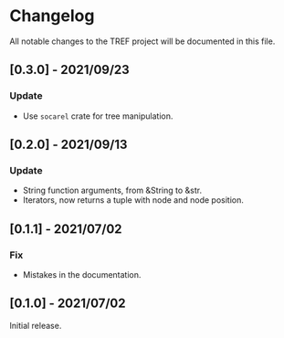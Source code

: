 
# Changelog

All notable changes to the TREF project will be documented in this file.

## [0.3.0] - 2021/09/23

### Update

- Use `socarel` crate for tree manipulation.

## [0.2.0] - 2021/09/13

### Update

- String function arguments, from &String to &str.
- Iterators, now returns a tuple with node and node position.

## [0.1.1] - 2021/07/02

### Fix

- Mistakes in the documentation.

## [0.1.0] - 2021/07/02

Initial release.